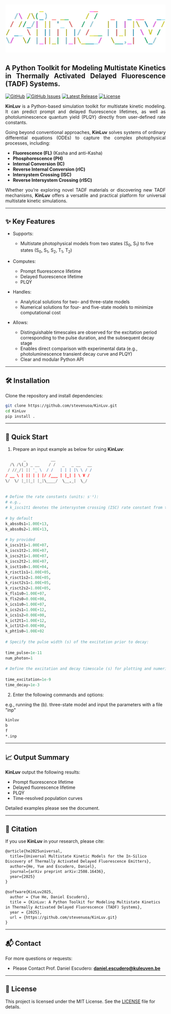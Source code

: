 <h1 align="left">
  <a href="https://github.com/stevenuoa/KinLuv.git"><img src="https://github.com/stevenuoa/KinLuv/blob/main/logo_transparent.png" alt="Markdownify" width="600"></a>
</h1>

<h2 align="justify">A Python Toolkit for Modeling Multistate Kinetics in Thermally Activated Delayed Fluorescence (TADF) Systems.</h2>

<div align="left">
 
[![GitHub](https://img.shields.io/github/stars/stevenuoa/KinLuv?style=social)](https://github.com/stevenuoa/KinLuv)
[![GitHub Issues](https://img.shields.io/github/issues/stevenuoa/KinLuv?color=4aa8d8&style=flat-square)](https://github.com/stevenuoa/KinLuv/issues)
[![Latest Release](https://img.shields.io/github/v/release/stevenuoa/KinLuv?include_prereleases&color=6a5acd&style=flat-square)](https://github.com/stevenuoa/KinLuv/releases/latest)
[![License](https://img.shields.io/github/license/stevenuoa/KinLuv?color=2db27d&style=flat-square)](https://github.com/stevenuoa/KinLuv/blob/main/LICENSE)

</div>

<div align="justify">

**KinLuv** is a Python-based simulation toolkit for multistate kinetic modeling. It can predict prompt and delayed fluorescence lifetimes, as well as photoluminescence quantum yield (PLQY) directly from user-defined rate constants.

Going beyond conventional approaches, **KinLuv** solves systems of ordinary differential equations (ODEs) to capture the complex photophysical processes, including:

- **Fluorescence (FL)** (Kasha and anti-Kasha)
- **Phosphorescence (PH)**
- **Internal Conversion (IC)**
- **Reverse Internal Conversion (rIC)**
- **Intersystem Crossing (ISC)**
- **Reverse Intersystem Crossing (rISC)**

Whether you’re exploring novel TADF materials or discovering new TADF mechanisms, **KinLuv** offers a versatile and practical platform for universal multistate kinetic simulations.

</div>

---

## ✨ Key Features

* Supports:
  * Multistate photophysical models from two states (S<sub>0</sub>, S<sub>1</sub>) to five states (S<sub>0</sub>, S<sub>1</sub>, S<sub>2</sub>, T<sub>1</sub>, T<sub>2</sub>)
  
* Computes:
  * Prompt fluorescence lifetime
  * Delayed fluorescence lifetime
  * PLQY
    
* Handles:
  * Analytical solutions for two- and three-state models
  * Numerical solutions for four- and five-state models to minimize computational cost
    
* Allows:
  * Distinguishable timescales are observed for the excitation period corresponding to the pulse duration, and the subsequent decay stage
  * Enables direct comparison with experimental data (e.g., photoluminescence transient decay curve and PLQY)
  * Clear and modular Python API

---

## 🛠 Installation

Clone the repository and install dependencies:

```bash
git clone https://github.com/stevenuoa/KinLuv.git
cd KinLuv
pip install .
```
---

## 🚀 Quick Start

1. Prepare an input example as below for using **KinLuv**:

```python
        _           __
  /\ /\(_) _ __    / /   _   _ __   __
 / //_/| || '_ \  / /   | | | |\ \ / /
/ __ \ | || | | |/ /___ | |_| | \ V /
\/  \/ |_||_| |_|\____/  \__,_|  \_/


# Define the rate constants (units: s⁻¹):
# e.g.,
# k_iscs1t1 denotes the intersystem crossing (ISC) rate constant from the first singlet excited state (S1) to the first triplet state (T1).

# by default
k_abss0s1=1.00E+13,
k_abss0s2=1.00E+13,

# by provided
k_iscs1t1=1.00E+07,
k_iscs1t2=1.00E+07,
k_iscs2t1=1.00E+07,
k_iscs2t2=1.00E+07,
k_isct1s0=1.00E+04,
k_risct1s1=1.00E+05,
k_risct1s2=1.00E+05,
k_risct2s1=1.00E+05,
k_risct2s2=1.00E+05,
k_fls1s0=1.00E+07,
k_fls2s0=0.00E+00,
k_ics1s0=1.00E+07,
k_ics2s1=1.00E+12,
k_ics1s2=0.00E+00,
k_ict2t1=1.00E+12,
k_ict1t2=0.00E+00,
k_pht1s0=1.00E+02

# Specify the pulse width (s) of the excitation prior to decay:

time_pulse=1e-11
num_photon=1

# Define the excitation and decay timescale (s) for plotting and numerical solving (four- and five-state models):

time_excitation=1e-9
time_decay=1e-3

```
2. Enter the following commands and options:
   
e.g., running the (b). three-state model and input the parameters with a file "inp"

```bash
kinluv
b
f
*.inp
```
---

## 📈 Output Summary

**KinLuv** output the following results:
  * Prompt fluorescence lifetime 
  * Delayed fluorescence lifetime 
  * PLQY 
  * Time-resolved population curves
    
Detailed examples please see the document.

---

## 📝 Citation

If you use **KinLuv** in your research, please cite:

```
@article{he2025universal,
  title={Universal Multistate Kinetic Models for the In-Silico Discovery of Thermally Activated Delayed Fluorescence Emitters},
  author={He, Yue and Escudero, Daniel},
  journal={arXiv preprint arXiv:2508.16436},
  year={2025}
}

@software{KinLuv2025,
  author = {Yue He, Daniel Escudero},
  title = {KinLuv: A Python Toolkit for Modeling Multistate Kinetics in Thermally Activated Delayed Fluorescence (TADF) Systems},
  year = {2025},
  url = {https://github.com/stevenuoa/KinLuv.git}
}

```

---

## 📬 Contact

For more questions or requests:

* Please Contact Prof. Daniel Escudero: **[daniel.escudero@kuleuven.be](mailto:daniel.escudero@kuleuven.be)**

---

## 📄 License

This project is licensed under the MIT License. See the [LICENSE](https://github.com/stevenuoa/KinLuv/blob/main/LICENSE) file for details.

